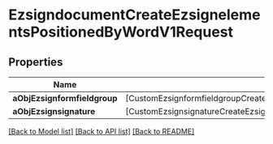 # EzsigndocumentCreateEzsignelementsPositionedByWordV1Request

## Properties
Name | Type | Description | Notes
------------ | ------------- | ------------- | -------------
**aObjEzsignformfieldgroup** | [CustomEzsignformfieldgroupCreateEzsignelementsPositionedByWordRequest] |  | 
**aObjEzsignsignature** | [CustomEzsignsignatureCreateEzsignelementsPositionedByWordRequest] |  | 

[[Back to Model list]](../README.md#documentation-for-models) [[Back to API list]](../README.md#documentation-for-api-endpoints) [[Back to README]](../README.md)


